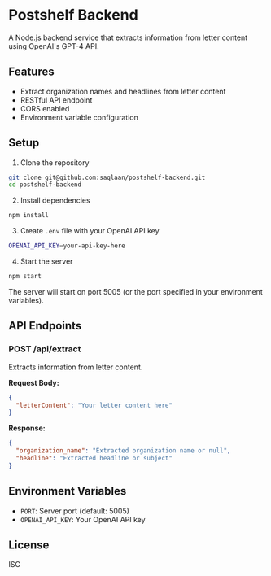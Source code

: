 # Postshelf Backend

A Node.js backend service that extracts information from letter content using OpenAI's GPT-4 API.

## Features

- Extract organization names and headlines from letter content
- RESTful API endpoint
- CORS enabled
- Environment variable configuration

## Setup

1. Clone the repository
```bash
git clone git@github.com:saqlaan/postshelf-backend.git
cd postshelf-backend
```

2. Install dependencies
```bash
npm install
```

3. Create `.env` file with your OpenAI API key
```bash
OPENAI_API_KEY=your-api-key-here
```

4. Start the server
```bash
npm start
```

The server will start on port 5005 (or the port specified in your environment variables).

## API Endpoints

### POST /api/extract

Extracts information from letter content.

**Request Body:**
```json
{
  "letterContent": "Your letter content here"
}
```

**Response:**
```json
{
  "organization_name": "Extracted organization name or null",
  "headline": "Extracted headline or subject"
}
```

## Environment Variables

- `PORT`: Server port (default: 5005)
- `OPENAI_API_KEY`: Your OpenAI API key

## License

ISC 

